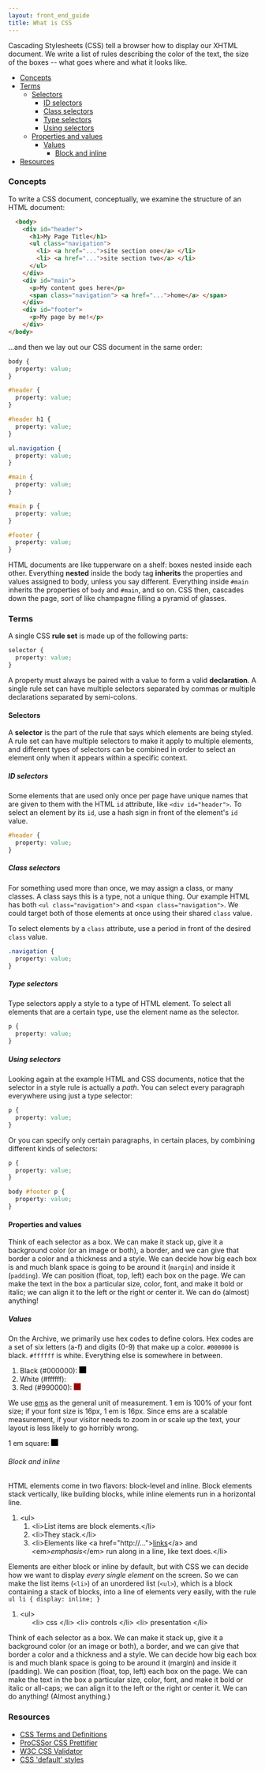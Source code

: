 ```yaml
---
layout: front_end_guide
title: What is CSS
---
```

Cascading Stylesheets (CSS) tell a browser how to display our XHTML document. We write a list of rules describing the color of the text, the size of the boxes -- what goes where and what it looks like.

* [Concepts](#concepts)
* [Terms](#terms)
    * [Selectors](#terms-selectors)
        * [ID selectors](#terms-selectors-id)
        * [Class selectors](#terms-selectors-class)
        * [Type selectors](#terms-selectors-type)
        * [Using selectors](#terms-selectors-using)
    * [Properties and values](#terms-properties-and-values)
        * [Values](#terms-properties-and-values-values)
            * [Block and inline](#terms-properties-and-values-block-and-inline)
* [Resources](#resources)

<h3 id="concepts">Concepts</h3>

To write a CSS document, conceptually, we examine the structure of an HTML document:

```html
  <body>
    <div id="header">
      <h1>My Page Title</h1>
      <ul class="navigation">
        <li> <a href="...">site section one</a> </li>
        <li> <a href="...">site section two</a> </li>
      </ul>
    </div>
    <div id="main">
      <p>My content goes here</p>
      <span class="navigation"> <a href="...">home</a> </span>
    </div>
    <div id="footer">
      <p>My page by me!</p>
    </div>
</body>
```

...and then we lay out our CSS document in the same order: 


```css
body { 
  property: value;
}

#header {
  property: value;
}

#header h1 { 
  property: value;
}

ul.navigation { 
  property: value;
}

#main { 
  property: value;
}

#main p { 
  property: value;
}

#footer { 
  property: value;
}
```

HTML documents are like tupperware on a shelf: boxes nested inside each other. Everything **nested** inside the body tag **inherits** the properties and values assigned to body, unless you say different. Everything inside `#main` inherits the properties of `body` and `#main`, and so on. CSS then, cascades down the page, sort of like champagne filling a pyramid of glasses.

<h3 id="terms">Terms</h3>

A single CSS **rule set** is made up of the following parts:

```css
selector { 
  property: value;
}
```

A property must always be paired with a value to form a valid **declaration**. A single rule set can have multiple selectors separated by commas or multiple declarations separated by semi-colons.

<h4 id="terms-selectors">Selectors</h4>

A **selector** is the part of the rule that says which elements are being styled. A rule set can have multiple selectors to make it apply to multiple elements, and different types of selectors can be combined in order to select an element only when it appears within a specific context.

<h5 id="terms-selectors-id">ID selectors</h5>

Some elements that are used only once per page have unique names that are given to them with the HTML `id` attribute, like `<div id="header">`. To select an element by its `id`, use a hash sign in front of the element's `id` value.

```css
#header {
  property: value;
}
```

<h5 id="terms-selectors-class">Class selectors</h5>

For something used more than once, we may assign a class, or many classes. A class says this is a type, not a unique thing. Our example HTML has both `<ul class="navigation">` and `<span class="navigation">`. We could target both of those elements at once using their shared `class` value. 

To select elements by a `class` attribute, use a period in front of the desired `class` value.

```css
.navigation {
  property: value;
}
```

<h5 id="terms-selectors-type">Type selectors</h5>

Type selectors apply a style to a type of HTML element. To select all elements that are a certain type, use the element name as the selector.

```css
p {
  property: value;
}
```

<h5 id="terms-selectors-using">Using selectors</h5>

Looking again at the example HTML and CSS documents, notice that the selector in a style rule is actually a *path*. You can select every paragraph everywhere using just a type selector:

```css
p { 
  property: value;
}
```

Or you can specify only certain paragraphs, in certain places, by combining different kinds of selectors:

```css
p {
  property: value;
}

body #footer p { 
  property: value;
}
```

<h4 id="terms-properties-and-values">Properties and values</h4>

Think of each selector as a box. We can make it stack up, give it a background color (or an image or both), a border, and we can give that border a color and a thickness and a style. We can decide how big each box is and much blank space is going to be around it (`margin`) and inside it (`padding`). We can position (float, top, left) each box on the page. We can make the text in the box a particular size, color, font, and make it bold or italic; we can align it to the left or the right or center it. We can do (almost) anything!
				
<h5 id="terms-properties-and-values-values">Values</h5>

On the Archive, we primarily use hex codes to define colors. Hex codes are a set of six letters (a-f) and digits (0-9) that make up a color. `#000000` is black. `#ffffff` is white. Everything else is somewhere in between.

<div class="diagram">
  <ol>
    <li>Black (#000000): <span style="display:inline-block; width:1em; height:1em; background:1px solid; background:#000; margin:auto; padding:0;" title="#000"></span></li>
    <li>White (#ffffff): <span style="display:inline-block; width:1em; height:1em; background:1px solid; background:#fff; margin:auto; padding:0;" title="#fff"></span></li>
    <li>Red (#990000): <span style="display:inline-block; width:1em; height:1em; background:1px solid; background:#900; margin:auto; padding:0;" title="#900"></span></li>
  </ol>
</div>

We use [ems](em-scale.html) as the general unit of measurement. 1 em is 100% of your font size; if your font size is 16px, 1 em is 16px. Since ems are a scalable measurement, if your visitor needs to zoom in or scale up the text, your layout is less likely to go horribly wrong.

<div class="diagram">
  <p>1 em square: <span style="display:inline-block; width:1em; height:1em; background:1px solid; background:#000; margin:auto; padding:0;"></span></p>
</div>

<h6 id="terms-properties-and-values-values-block-inline">Block and inline</h6>

HTML elements come in two flavors: block-level and inline. Block elements stack vertically, like building blocks, while inline elements run in a horizontal line.

<div class="diagram">
  <ol title="block-level HTML elements stacking up">
    <li>&lt;ul&gt;
      <ol>
        <li>&lt;li&gt;List items are block elements.&lt;/li&gt;</li>
        <li>&lt;li&gt;They stack.&lt;/li&gt;</li>
        <li>&lt;li&gt;Elements like <span>&lt;a href="http://..."&gt;<a href="">links</a>&lt;/a&gt;</span> and <span>&lt;em&gt;<em>emphasis</em>&lt;/em&gt;</span> run along in a line, like text does.&lt;/li&gt;</li>
      </ol>
    </li>
  </ol>
</div>

Elements are either block or inline by default, but with CSS we can decide how we want to display *every single element* on the screen. So we can make the list items (`<li>`) of an unordered list (`<ul>`), which is a block containing a stack of blocks, into a line of elements very easily, with the rule `ul li { display: inline; }`

<div class="diagram">
  <ol title="block-level HTML elements displayed inline">
    <li>&lt;ul&gt;
      <ol>
        <li style="display:inline;">&lt;li&gt; css &lt;/li&gt;</li>
        <li style="display:inline;">&lt;li&gt; controls &lt;/li&gt;</li>
        <li style="display:inline;">&lt;li&gt; presentation &lt;/li&gt;</li>
      </ol>
    </li>
  </ol>
</div>
				
Think of each selector as a box. We can make it stack up, give it a background color (or an image or both), a border, and we can give that border a color and a thickness and a style. We can decide how big each box is and much blank space is going to be around it (margin) and inside it (padding). We can position (float, top, left) each box on the page. We can make the text in the box a particular size, color, font, and make it bold or italic or all-caps; we can align it to the left or the right or center it. We can do anything! (Almost anything.)
				
<h3 id="resources">Resources</h3>

* [CSS Terms and Definitions](http://www.impressivewebs.com/css-terms-definitions/)
* [ProCSSor CSS Prettifier](http://procssor.com)
* [W3C CSS Validator](http://jigsaw.w3.org/css-validator/)
* [CSS 'default' styles](http://www.w3.org/TR/CSS21/sample.html)